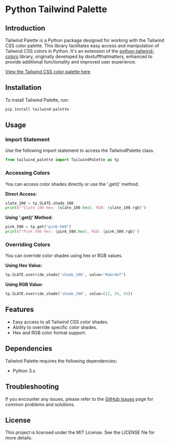 # Python Tailwind Palette

## Introduction

Tailwind Palette is a Python package designed for working with the Tailwind CSS color palette. This library facilitates easy access and manipulation of Tailwind CSS colors in Python. It's an extension of the [python-tailwind-colors](https://github.com/dostuffthatmatters/python-tailwind-colors) library, originally developed by dostuffthatmatters, enhanced to provide additional functionality and improved user experience.

[View the Tailwind CSS color palette here](https://tailwindcss.com/docs/customizing-colors)

## Installation

To install Tailwind Palette, run:

```bash
pip install tailwind-palette
```

## Usage

### Import Statement

Use the following import statement to access the TailwindPalette class.

```python
from tailwind_palette import TailwindPalette as tp
```

### Accessing Colors

You can access color shades directly or use the '.get()' method.

**Direct Access:**

```python
slate_100 = tp.SLATE.shade_100
print(f"Slate 100 Hex: {slate_100.hex}, RGB: {slate_100.rgb}")
```

**Using '.get()' Method:**

```python
pink_500 = tp.get("pink-500")
print(f"Pink 500 Hex: {pink_500.hex}, RGB: {pink_500.rgb}")
```

### Overriding Colors

You can override color shades using hex or RGB values.

**Using Hex Value:**

```python
tp.SLATE.override_shade('shade_100', value="#abcdef")
```

**Using RGB Value:**

```python
tp.SLATE.override_shade('shade_200', value=(12, 34, 56))
```

## Features

- Easy access to all Tailwind CSS color shades.
- Ability to override specific color shades.
- Hex and RGB color format support.

## Dependencies

Tailwind Palette requires the following dependencies:
- Python 3.x

## Troubleshooting

If you encounter any issues, please refer to the [GitHub Issues](https://github.com/noahyoungs/tailwind-palette/issues) page for common problems and solutions.

## License

This project is licensed under the MIT License. See the LICENSE file for more details.
